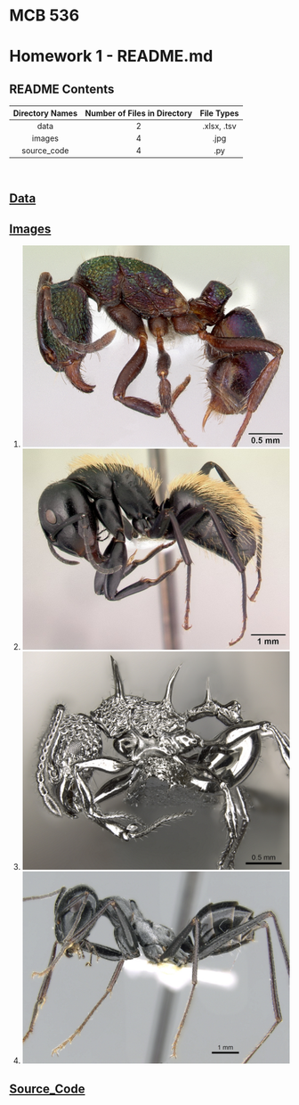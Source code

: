 # MCB 536

# Homework 1 - README.md


## README Contents

  | Directory Names    | Number of Files in Directory | File Types |
  |:------------------:|:----------------------------:|:----------:| 
  | data               | 2                            | .xlsx, .tsv|
  | images             | 4                            | .jpg       |
  | source_code        | 4                            | .py        |
<br />

## [Data](data)

## [Images](images)
1. ![pic1](images/casent_0172345_Rhytidoponera_metallica.jpg)
2. ![pic2](images/casent_0191696_Camponotus_darwinii.jpg)
3. ![pic3](images/casent_0901788_Acanthomyrmex_ferox_p_1_high.jpg)
4. ![pic4](images/casent_0906296_Cataglyphis_fortis_p_1_high.jpg)

## [Source_Code](source_code) 
